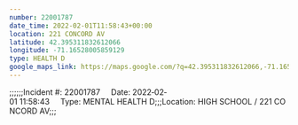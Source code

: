```yaml
---
number: 22001787
date_time: 2022-02-01T11:58:43+00:00
location: 221 CONCORD AV
latitude: 42.395311832612066
longitude: -71.16528005859129
type: HEALTH D
google_maps_link: https://maps.google.com/?q=42.395311832612066,-71.16528005859129
---
```


;;;;;;Incident #: 22001787     Date: 2022‐02‐01 11:58:43     Type: MENTAL HEALTH D;;;Location: HIGH SCHOOL / 221 CONCORD AV;;;
